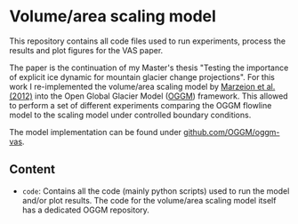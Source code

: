 # Volume/area scaling model

This repository contains all code files used to run experiments, process the results and plot figures for the VAS paper.

The paper is the continuation of my Master's thesis "Testing the importance of explicit ice dynamic for mountain glacier change projections". For this work I re-implemented the volume/area scaling model by [Marzeion et al. (2012)][Marzeion et al. (2012)] into the Open Global Glacier Model ([OGGM](https://oggm.org/)) framework. This allowed to perform a set of different experiments comparing the OGGM flowline model to the scaling model under controlled boundary conditions.

The model implementation can be found under [github.com/OGGM/oggm-vas](https://github.com/OGGM/oggm-vas).

## Content

- `code`: Contains all the code (mainly python scripts) used to run the model and/or plot results. The code for the volume/area scaling model itself has a dedicated OGGM repository.



[Marzeion et al. (2012)]: https://doi.org/10.5194/tc-6-1295-2012	"Marzeion, B., Jarosch, A. H., and Hofer, M.: Past and future sea-level change from the surface mass balance of glaciers, The Cryosphere, 6, 1295–1322, https://doi.org/10.5194/tc-6-1295-2012, 2012."

